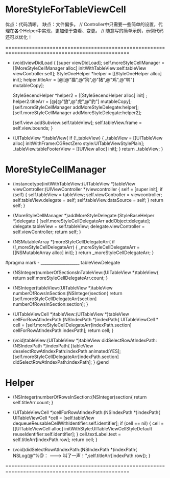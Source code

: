 # MoreStyleForTableViewCell
优点：代码清晰。
缺点：文件偏多。
// Controller中只需要一些简单的设置，代理在各个Helper中实现，更加便于查看、变更。
// 随意写的简单示例，示例代码还可以优化！




================================================================================================
- (void)viewDidLoad {
    [super viewDidLoad];
    self.moreStyleCellManager = [[MoreStyleCellManager alloc] initWithTableView:self.tableView viewController:self];
    StyleOneHelper *helper = [[StyleOneHelper alloc] init];
    helper.titleArr = [@[@"猫",@"狗",@"猪",@"鸡",@"鸭"] mutableCopy];
    
    StyleSecendHelper *helper2 = [[StyleSecendHelper alloc] init] ;
    helper2.titleArr = [@[@"狼",@"虎",@"豹"] mutableCopy];
    [self.moreStyleCellManager addMoreStyleDelegate:helper];
    [self.moreStyleCellManager addMoreStyleDelegate:helper2];
                            
    [self.view addSubview:self.tableView];
    self.tableView.frame = self.view.bounds;
}

- (UITableView *)tableView{
    if (!_tableView) {
        _tableView = [[UITableView alloc] initWithFrame:CGRectZero style:UITableViewStylePlain];
        _tableView.tableFooterView = [[UIView alloc] init];
    }
    return _tableView;
}

MoreStyleCellManager
================================================================================================
- (instancetype)initWithTableView:(UITableView *)tableView viewController:(UIViewController *)viewcontroller
{
    self = [super init];
    if (self) {
        self.tableView = tableView;
        self.viewController = viewcontroller;
        self.tableView.delegate = self;
        self.tableView.dataSource = self;
    }
    return self;
}

- (MoreStyleCellManager *)addMoreStyleDelegate:(StyleBaseHelper *)delegate {
    [self.moreStyleCellDelegateArr addObject:delegate];
    delegate.tableView = self.tableView;
    delegate.viewController = self.viewController;
    return self;
}

- (NSMutableArray *)moreStyleCellDelegateArr{
    if (!_moreStyleCellDelegateArr) {
        _moreStyleCellDelegateArr = [[NSMutableArray alloc] init];
    }
    return _moreStyleCellDelegateArr;
}

#pragma mark - ___________________  tableViewDelegate
- (NSInteger)numberOfSectionsInTableView:(UITableView *)tableView{
    return self.moreStyleCellDelegateArr.count;
}

- (NSInteger)tableView:(UITableView *)tableView numberOfRowsInSection:(NSInteger)section{
    return [self.moreStyleCellDelegateArr[section] numberOfRowsInSection:section];
}

- (UITableViewCell *)tableView:(UITableView *)tableView cellForRowAtIndexPath:(NSIndexPath *)indexPath{
    UITableViewCell * cell = [self.moreStyleCellDelegateArr[indexPath.section] cellForRowAtIndexPath:indexPath];
    return cell;
}

- (void)tableView:(UITableView *)tableView didSelectRowAtIndexPath:(NSIndexPath *)indexPath{
    [tableView deselectRowAtIndexPath:indexPath animated:YES];
    [self.moreStyleCellDelegateArr[indexPath.section] didSelectRowAtIndexPath:indexPath];
}
@end

Helper
================================================================================================
- (NSInteger)numberOfRowsInSection:(NSInteger)section{
    return self.titleArr.count;
}

- (UITableViewCell *)cellForRowAtIndexPath:(NSIndexPath *)indexPath{
    UITableViewCell *cell = [self.tableView dequeueReusableCellWithIdentifier:self.identifier];
    if (cell == nil) {
        cell = [[UITableViewCell alloc] initWithStyle:UITableViewCellStyleDefault reuseIdentifier:self.identifier];
    }
    cell.textLabel.text = self.titleArr[indexPath.row];
    return cell;
}

- (void)didSelectRowAtIndexPath:(NSIndexPath *)indexPath{
    NSLog(@"%@：   --->  叫了一声！",self.titleArr[indexPath.row]);
}

================================================================================================

